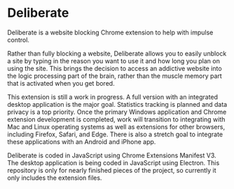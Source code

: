# Deliberate
Deliberate is a website blocking Chrome extension to help with impulse control.

Rather than fully blocking a website, Deliberate allows you to easily unblock a site by typing in the reason you want to use it and how long you plan on using the site. This brings the decision to access an addictive website into the logic processing part of the brain, rather than the muscle memory part that is activated when you get bored.

This extension is still a work in progress. A full version with an integrated desktop application is the major goal. Statistics tracking is planned and data privacy is a top priority. Once the primary Windows application and Chrome extension development is completed, work will transition to integrating with Mac and Linux operating systems as well as extensions for other browsers, including Firefox, Safari, and Edge. There is also a stretch goal to integrate these applications with an Android and iPhone app.

Deliberate is coded in JavaScript using Chrome Extensions Manifest V3. The desktop application is being coded in JavaScript using Electron. This repository is only for nearly finished pieces of the project, so currently it only includes the extension files.
